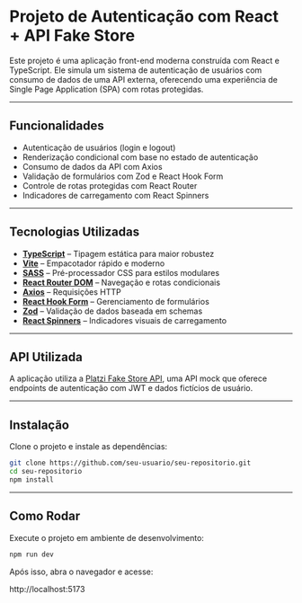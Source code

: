 # Projeto de Autenticação com React + API Fake Store

Este projeto é uma aplicação front-end moderna construída com React e TypeScript. Ele simula um sistema de autenticação de usuários com consumo de dados de uma API externa, oferecendo uma experiência de Single Page Application (SPA) com rotas protegidas.

---

## Funcionalidades

- Autenticação de usuários (login e logout)
- Renderização condicional com base no estado de autenticação
- Consumo de dados da API com Axios
- Validação de formulários com Zod e React Hook Form
- Controle de rotas protegidas com React Router
- Indicadores de carregamento com React Spinners

---

## Tecnologias Utilizadas

- **[TypeScript](https://www.typescriptlang.org/)** – Tipagem estática para maior robustez
- **[Vite](https://vitejs.dev/)** – Empacotador rápido e moderno
- **[SASS](https://sass-lang.com/)** – Pré-processador CSS para estilos modulares
- **[React Router DOM](https://reactrouter.com/)** – Navegação e rotas condicionais
- **[Axios](https://axios-http.com/)** – Requisições HTTP
- **[React Hook Form](https://react-hook-form.com/)** – Gerenciamento de formulários
- **[Zod](https://zod.dev/)** – Validação de dados baseada em schemas
- **[React Spinners](https://www.davidhu.io/react-spinners/)** – Indicadores visuais de carregamento

---

## API Utilizada

A aplicação utiliza a [Platzi Fake Store API](https://fakeapi.platzi.com/en/rest/auth-jwt/#request), uma API mock que oferece endpoints de autenticação com JWT e dados fictícios de usuário.

---

## Instalação

Clone o projeto e instale as dependências:

```bash
git clone https://github.com/seu-usuario/seu-repositorio.git
cd seu-repositorio
npm install
```

---

## Como Rodar

Execute o projeto em ambiente de desenvolvimento:

```bash
npm run dev
```

Após isso, abra o navegador e acesse:

http://localhost:5173

